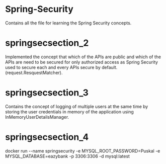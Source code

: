 # Spring-Security
Contains all the file for learning the Spring Security concepts.

# springsecsection_2
Implemented the concept that which of the APIs are public and which of the APIs are need to be secured for only authorized access as Spring Security used to secure each and every APIs secure by default. (request.ResquestMatcher).

# springsecsection_3
Contains the concept of logging of multiple users at the same time by storing the user credentials in memory of the application using InMemoryUserDetailsManager.

# springsecsection_4
docker run --name springsecurity -e MYSQL_ROOT_PASSWORD=Puskal -e MYSQL_DATABASE=eazybank -p 3306:3306 -d mysql:latest

